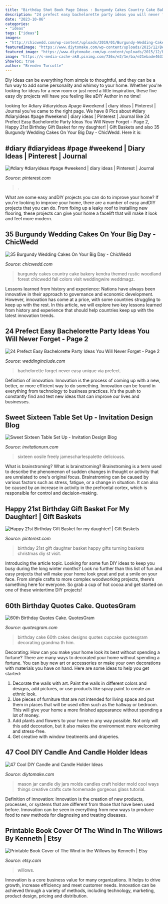 ```yaml
---
title: "Birthday Shot Book Page Ideas : Burgundy Cakes Country Cake Bakery Kendra Themed Rustic Woodland Forest Chicwedd Fall Colors Visit Weddingwire Weddmagz"
description: "24 prefect easy bachelorette party ideas you will never forget"
date: "2023-10-06"
categories:
- "ideas"
tags: ["ideas"]
images:
- "http://chicwedd.com/wp-content/uploads/2019/01/Burgundy-Wedding-Cakes-On-Your-Big-Day-276842737371391815.jpg"
featuredImage: "https://www.diytomake.com/wp-content/uploads/2015/12/Beautiful-homemade-candle-molds-ideas-diy.jpg"
featured_image: "https://www.diytomake.com/wp-content/uploads/2015/12/Beautiful-homemade-candle-molds-ideas-diy.jpg"
image: "https://s-media-cache-ak0.pinimg.com/736x/e2/1e/ba/e21ebade4633003e64edb2abd8250de6.jpg"
ShowToc: true
author: "Brenden Turcotte"
---
```



Diy Ideas can be everything from simple to thoughtful, and they can be a fun way to add some personality and whimsy to your home. Whether you're looking for ideas for a new room or just need a little inspiration, these five easy diy projects will have you feeling like aDIY Author in no time!

	

		
looking for #diary #diaryideas #page #weekend | diary ideas | Pinterest | Journal you've came to the right page. We have 8 Pics about #diary #diaryideas #page #weekend | diary ideas | Pinterest | Journal like 24 Prefect Easy Bachelorette Party Ideas You Will Never Forget - Page 2, Happy 21st Birthday Gift Basket for my daughter! | Gift Baskets and also 35 Burgundy Wedding Cakes On Your Big Day - ChicWedd. Here it is:
		
    
## #diary #diaryideas #page #weekend | Diary Ideas | Pinterest | Journal

<img loading=lazy src="https://i.pinimg.com/736x/f4/17/66/f417663a868852a9ffe6df8af819d5b4.jpg" onerror="this.onerror=null;this.src='https://tse4.mm.bing.net/th?id=OIP.Rm5AgXnBUWsxFUqJfjQXvAHaHa&amp;pid=15.1';" alt="#diary #diaryideas #page #weekend | diary ideas | Pinterest | Journal">

_Source: pinterest.com_

>. 

	

What are some easy andDIY projects you can do to improve your home?
If you're looking to improve your home, there are a number of easy andDIY projects that you can do. From fixing up a leaky roof to installing new flooring, these projects can give your home a facelift that will make it look and feel more modern.

    
## 35 Burgundy Wedding Cakes On Your Big Day - ChicWedd

<img loading=lazy src="http://chicwedd.com/wp-content/uploads/2019/01/Burgundy-Wedding-Cakes-On-Your-Big-Day-276842737371391815.jpg" onerror="this.onerror=null;this.src='https://tse4.mm.bing.net/th?id=OIP.7nhLX1ySrENqWwr8gdoHrAHaLH&amp;pid=15.1';" alt="35 Burgundy Wedding Cakes On Your Big Day - ChicWedd">

_Source: chicwedd.com_

>burgundy cakes country cake bakery kendra themed rustic woodland forest chicwedd fall colors visit weddingwire weddmagz. 

	

Lessons learned from history and experience:
Nations have always been innovative in their approach to governance and economic development. However, innovation has come at a price, with some countries struggling to keep up with the rest. In this article, we will explore two key lessons learned from history and experience that should help countries keep up with the latest innovation trends.

    
## 24 Prefect Easy Bachelorette Party Ideas You Will Never Forget - Page 2

<img loading=lazy src="https://www.weddinginclude.com/wp-content/uploads/2017/05/Las-Vegas-Bachelorette-Party-via-100-Layer-Cake.jpg" onerror="this.onerror=null;this.src='https://tse1.mm.bing.net/th?id=OIP.Y1hp7I5UjLchXDJA0KSlqAHaLH&amp;pid=15.1';" alt="24 Prefect Easy Bachelorette Party Ideas You Will Never Forget - Page 2">

_Source: weddinginclude.com_

>bachelorette forget never easy unique via prefect. 

	

Definition of innovation:
Innovation is the process of coming up with a new, better, or more efficient way to do something. Innovation can be found in everything from technology to business practices. It's the push to constantly find and test new ideas that can improve our lives and businesses.

    
## Sweet Sixteen Table Set Up - Invitation Design Blog

<img loading=lazy src="https://www.invitationurn.com/wp-content/uploads/2016/07/sweet_16_table_setup.jpg" onerror="this.onerror=null;this.src='https://tse1.mm.bing.net/th?id=OIP.UsKCAJiy1HZp_SFx-aCMIwHaNF&amp;pid=15.1';" alt="Sweet Sixteen Table Set Up - Invitation Design Blog">

_Source: invitationurn.com_

>sixteen oosile freely jamescharlespalette deliciouss. 

	

What is brainstroming?
What is brainstroming? Brainstroming is a term used to describe the phenomenon of sudden changes in thought or activity that are unrelated to one's original focus. Brainstroming can be caused by various factors such as stress, fatigue, or a change in situation. It can also be caused by an increase in activity in the prefrontal cortex, which is responsible for control and decision-making.

    
## Happy 21st Birthday Gift Basket For My Daughter! | Gift Baskets

<img loading=lazy src="https://s-media-cache-ak0.pinimg.com/736x/e2/1e/ba/e21ebade4633003e64edb2abd8250de6.jpg" onerror="this.onerror=null;this.src='https://tse4.mm.bing.net/th?id=OIP.GfXz30sZdMMsFV3BAhWYTgHaJ6&amp;pid=15.1';" alt="Happy 21st Birthday Gift Basket for my daughter! | Gift Baskets">

_Source: pinterest.com_

>birthday 21st gift daughter basket happy gifts turning baskets christmas diy st visit. 

	

Introducing the article topic.
Looking for some fun DIY ideas to keep you busy during the long winter months? Look no further than this list of fun and easy projects that will make your home look great and put a smile on your face. From simple crafts to more complex woodworking projects, there’s something here for everyone. So grab a cup of hot cocoa and get started on one of these wintertime DIY projects!

    
## 60th Birthday Quotes Cake. QuotesGram

<img loading=lazy src="https://cdn.quotesgram.com/img/0/49/46755597-60th-birthday-cake.jpeg" onerror="this.onerror=null;this.src='https://tse4.mm.bing.net/th?id=OIP.Upob9hIUawDqjxoPP3nwJwHaKf&amp;pid=15.1';" alt="60th Birthday Quotes Cake. QuotesGram">

_Source: quotesgram.com_

>birthday cake 60th cakes designs quotes cupcake quotesgram decorating grandma th him. 

	

Decorating: How can you make your home look its best without spending a fortune?
There are many ways to decorated your home without spending a fortune. You can buy new art or accessories or make your own decorations with materials you have on hand. Here are some ideas to help you get started: 
1. Decorate the walls with art. Paint the walls in different colors and designs, add pictures, or use products like spray paint to create an ethnic look. 
2. Use pieces of furniture that are not intended for living space and put them in places that will be used often such as the hallway or bedroom. This will give your home a more finished appearance without spending a lot of money. 
3. Add plants and flowers to your home in any way possible. Not only will this add decoration, but it also makes the environment more welcoming and stress-free. 
4. Get creative with window treatments and draperies.

    
## 47 Cool DIY Candle And Candle Holder Ideas

<img loading=lazy src="https://www.diytomake.com/wp-content/uploads/2015/12/Beautiful-homemade-candle-molds-ideas-diy.jpg" onerror="this.onerror=null;this.src='https://tse4.mm.bing.net/th?id=OIP.ziUHEsqzTgy3NZVwM9nGSQHaKZ&amp;pid=15.1';" alt="47 Cool DIY Candle and Candle Holder Ideas">

_Source: diytomake.com_

>mason jar candle diy jars molds candles craft holder mold cool ways things creative crafts cute homemade gorgeous glass tutorial. 

	

Definition of innovation:
Innovation is the creation of new products, processes, or systems that are different from those that have been used before. Innovation can be seen in everything from new ways to produce food to new methods for diagnosing and treating diseases.

    
## Printable Book Cover Of The Wind In The Willows By Kenneth | Etsy

<img loading=lazy src="https://i.etsystatic.com/25126483/r/il/7bf462/2630745962/il_1588xN.2630745962_m3fh.jpg" onerror="this.onerror=null;this.src='https://tse3.mm.bing.net/th?id=OIP.gaRQfUDtnYvG-laFvWYX7QHaLH&amp;pid=15.1';" alt="Printable Book Cover of The Wind in the Willows by Kenneth | Etsy">

_Source: etsy.com_

>willows. 

	

Innovation is a core business value for many organizations. It helps to drive growth, increase efficiency and meet customer needs. Innovation can be achieved through a variety of methods, including technology, marketing, product design, pricing and distribution.

